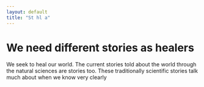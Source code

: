 ```yaml
---
layout: default
title: "St hl a"
---
```


# We need different stories as healers

We seek to heal our world. The current stories told about the world through the natural sciences are stories too. These traditionally scientific stories talk much about when we know very clearly 